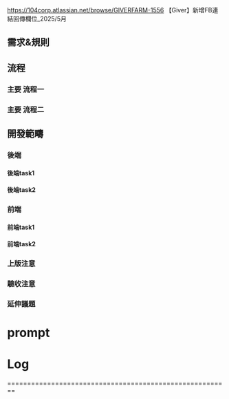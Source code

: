 https://104corp.atlassian.net/browse/GIVERFARM-1556
【Giver】新增FB連結回傳欄位_2025/5月
 
## 需求&規則
 
## 流程
### 主要 流程一
### 主要 流程二
 
## 開發範疇
### 後端
#### 後端task1
#### 後端task2

### 前端
#### 前端task1
#### 前端task2

### 上版注意

### 驗收注意

### 延伸議題

# prompt

# Log
========================================================